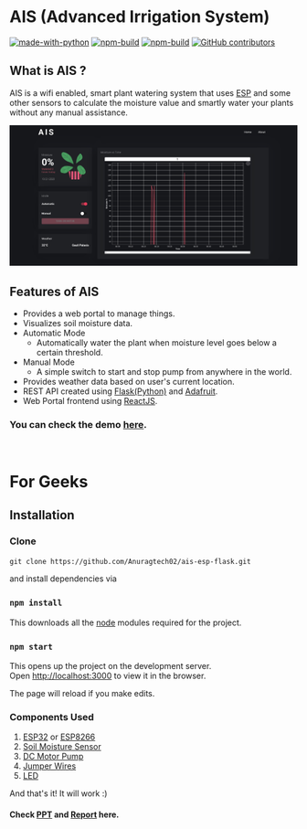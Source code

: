 # AIS (Advanced Irrigation System)

[![made-with-python](https://img.shields.io/badge/Made%20with-Python-1f425f.svg)](https://www.python.org/)
[![npm-build](https://img.shields.io/badge/npm-build-red)](https://www.npmjs.com/)
[![npm-build](https://img.shields.io/badge/reactjs-inside-blue)](https://reactjs.org)
[![GitHub contributors](https://img.shields.io/github/contributors/Naereen/StrapDown.js.svg)](https://github.com/Anuragtech02/ais-esp-flask/graphs/contributors)

## What is AIS ?

AIS is a wifi enabled, smart plant watering system that uses [ESP](https://en.wikipedia.org/wiki/ESP32) and some other sensors to calculate the moisture value and smartly water your plants without any manual assistance.

![ais](./src/Assets/screenshot.jpg)

## Features of AIS

- Provides a web portal to manage things.
- Visualizes soil moisture data.
- Automatic Mode
  - Automatically water the plant when moisture level goes below a certain threshold.
- Manual Mode
  - A simple switch to start and stop pump from anywhere in the world.
- Provides weather data based on user's current location.
- REST API created using [Flask(Python)](https://flask.palletsprojects.com/en/1.1.x/) and [Adafruit](https://io.adafruit.com/).
- Web Portal frontend using [ReactJS](https://reactjs.org/).

### You can check the demo [here](https://anuragtech02.github.io/ais-esp-flask).

<br />

# For Geeks

## Installation

### Clone

`git clone https://github.com/Anuragtech02/ais-esp-flask.git`
<br />

and install dependencies via

### `npm install`

This downloads all the [node](https://nodejs.org/en/) modules required for the project.<br />

### `npm start`

This opens up the project on the development server.<br />
Open [http://localhost:3000](http://localhost:3000) to view it in the browser.

The page will reload if you make edits.<br />

### Components Used

1. [ESP32](https://www.amazon.in/SquadPixel-ESP-32-Bluetooth-Development-Board/dp/B071XP56LM) or [ESP8266](https://www.amazon.in/Generic-Nodemcu-Esp8266-Internet-Development/dp/B07262H53W/ref=sr_1_1?dchild=1&keywords=esp8266&qid=1603281239&sr=8-1)</li>
2. [Soil Moisture Sensor](https://www.amazon.in/Robocraze-Moisture-Sensor-Module-Arduino/dp/B07FM41J4F/ref=sr_1_1_sspa?dchild=1&keywords=soil+moisture+sensor&qid=1603281348&sr=8-1-spons&psc=1&spLa=ZW5jcnlwdGVkUXVhbGlmaWVyPUExNjdVMklBTVBHTVZRJmVuY3J5cHRlZElkPUEwMzAzNzI0MUJCNVhMOVk5RU01NyZlbmNyeXB0ZWRBZElkPUEwODgxMjUwMVFIRlIxOFhYMzZLNSZ3aWRnZXROYW1lPXNwX2F0ZiZhY3Rpb249Y2xpY2tSZWRpcmVjdCZkb05vdExvZ0NsaWNrPXRydWU=)
3. [DC Motor Pump](https://www.amazon.in/Robotbanao-Mini-Micro-Submersible-Water/dp/B07FSHMT7K/ref=sr_1_12?dchild=1&keywords=5v+dc+motor&qid=1603281453&sr=8-12)
4. [Jumper Wires](https://www.amazon.in/Robocraze-Jumper-240pcs-Breadboard-Multicolored/dp/B07V45LXXX/ref=sr_1_1_sspa?dchild=1&keywords=jumper+wires&qid=1603281500&sr=8-1-spons&psc=1&spLa=ZW5jcnlwdGVkUXVhbGlmaWVyPUExU0xQNzhIMUg4NVpJJmVuY3J5cHRlZElkPUEwMDk2NjA0MVAyQzdVNE1FQU5CQiZlbmNyeXB0ZWRBZElkPUEwODMxNTE5MzJDVTlIQ1FPTU5ZVyZ3aWRnZXROYW1lPXNwX2F0ZiZhY3Rpb249Y2xpY2tSZWRpcmVjdCZkb05vdExvZ0NsaWNrPXRydWU=)
5. [LED](https://www.amazon.in/Electronicspices-Pack-White-Green-Yellow/dp/B07L8HZS2Q/ref=sr_1_7?dchild=1&keywords=led+project&qid=1603281525&sr=8-7)

And that's it! It will work :)

#### Check [PPT](https://docs.google.com/presentation/d/e/2PACX-1vQUzKKeies5fv7kOCKvTvdljbJeygBn959Wqw7gcI6cmUk8JOvamQehKbmYwS7uM1UloNhO76AJDFng/pub?start=false&loop=false&delayms=3000) and [Report](https://docs.google.com/document/d/1dwvGZ3IrWyosoOIv1wE6_v8sJ1zSQ_ljrvOlVM8hlHg/edit) here.
